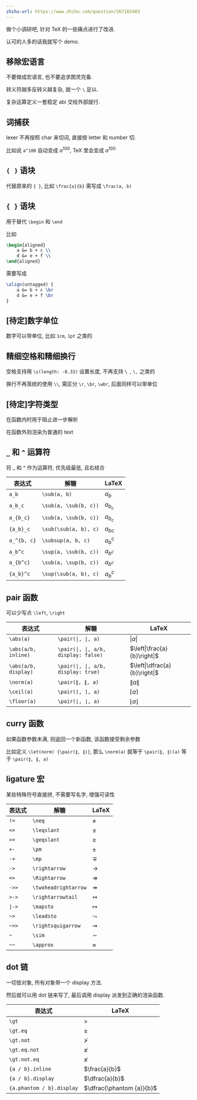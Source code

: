 ```yaml
---
zhihu-url: https://www.zhihu.com/question/267165403
---
```


做个小调研吧, 针对 TeX 的一些痛点进行了改进.

认可的人多的话我就写个 demo.

## 移除宏语言

不要做成宏语言, 也不要追求图灵完备.

转义符越多反转义越复杂, 就一个 `\` 足以.

复杂运算定义一套稳定 abi 交给外部就行.

## 词捕获

lexer 不再按照 char 来切词, 直接按 letter 和 number 切.

比如说 `a^100` 自动变成 $a^{100}$, TeX 里会变成 $a^100$

## `( )` 语块

代替原来的 `{ }`, 比如 `\frac{a}{b}` 需写成 `\frac(a, b)`

## `{ }` 语块

用于替代 `\begin` 和 `\end`

比如

```latex
\begin{aligned}
    a &= b + c \\
    d &= e + f \\
\end{aligned}
```

需要写成

```latex
\align(untagged) {
    a &= b + c \br
    d &= e + f \br
}
```

## [待定]数字单位

数字可以带单位, 比如 `1cm`, `1pt` 之类的

## 精细空格和精细换行

空格支持用 `\s(length: -0.33)` 设置长度, 不再支持 `\ `, `\,` 之类的

换行不再笼统的使用 `\\`, 需区分 `\r`, `\br`, `\wbr`, 后面同样可以带单位

## [待定]字符类型

在函数内时用于阻止进一步解析

在函数外则渲染为普通的 text

## `_` 和 `^` 运算符

将 _ 和 ^ 作为运算符, 优先级最低, 且右结合

| 表达式         | 解糖                    | LaTeX     |
|-------------|-----------------------|-----------|
| `a_b`       | `\sub(a, b)`          | $a_b$     |
| `a_b_c`     | `\sub(a, \sub(b, c))` | $a_{b_c}$ |
| `a_{b_c}`   | `\sub(a, \sub(b, c))` | $a_{b_c}$ |
| `{a_b}_c`   | `\sub(\sub(a, b), c)` | ${a_b}_c$ |
| `a_^{b, c}` | `\subsup(a, b, c)`    | $a_b^c$   |
| `a_b^c`     | `\sup(a, \sub(b, c))` | $a_{b^c}$ |
| `a_{b^c}`   | `\sub(a, \sup(b, c))` | $a_{b^c}$ |
| `{a_b}^c`   | `\sup(\sub(a, b), c)` | ${a_b}^c$ |

## pair 函数

可以少写点 `\left`, `\right`

| 表达式                  | 解糖                                   | LaTeX                         |
|----------------------|--------------------------------------|-------------------------------|
| `\abs(a)`            | `\pair(\|, \|, a)`                   | $\left\|a\right\|$            |
| `\abs(a/b, inline)`  | `\pair(\|, \|, a/b, display: false)` | $\left\|\frac{a}{b}\right\|$  |
| `\abs(a/b, display)` | `\pair(\|, \|, a/b, display: true)`  | $\left\|\dfrac{a}{b}\right\|$ |
| `\norm(a)`           | `\pair(∥, ∥, a)`                     | $\left\lVert a \right\rVert$  |
| `\ceil(a)`           | `\pair(⌈, ⌉, a)`                     | $\left\lceil a\right\rceil$   |
| `\floor(a)`          | `\pair(⌊, ⌋, a)`                     | $\left\lfloor a\right\rfloor$ |

## curry 函数

如果函数参数未满, 则返回一个新函数, 该函数接受剩余参数

比如定义 `\let(norm) {\pair(∥, ∥)}`, 那么 `\norm(a)` 就等于 `\pair(∥, ∥)(a)` 等于 `\pair(∥, ∥, a)`

## ligature 宏

某些特殊符号直接拼, 不需要写名字, 增强可读性

| 表达式    | 解糖                   | LaTeX                |
|--------|----------------------|----------------------|
| `!=`   | `\neq`               | $\neq$               |
| `<=`   | `\leqslant`          | $\leqslant$          |
| `>=`   | `\geqslant`          | $\geqslant$          |
| `+-`   | `\pm`                | $\pm$                |
| `-+`   | `\mp`                | $\mp$                |
| `->`   | `\rightarrow`        | $\rightarrow$        |
| `=>`   | `\Rightarrow`        | $\Rightarrow$        |
| `->>`  | `\twoheadrightarrow` | $\twoheadrightarrow$ |
| `>->`  | `\rightarrowtail`    | $\rightarrowtail$    |
| `\|->` | `\mapsto`            | $\mapsto$            |
| `~>`   | `\leadsto`           | $\leadsto$           |
| `~>>`  | `\rightsquigarrow`   | $\rightsquigarrow$   |
| `~`    | `\sim`               | $\sim$               |
| `~~`   | `\approx`            | $\approx$            |

## dot 链

一切皆对象, 所有对象带一个 display 方法.

然后就可以用 dot 链来写了, 最后调用 display 派发到正确的渲染函数.

| 表达式                       | LaTeX                     |
|---------------------------|---------------------------|
| `\gt`                     | $\gt$                     |   
| `\gt.eq`                  | $\geqslant$               |
| `\gt.not`                 | $\ngtr$                   |
| `\gt.eq.not`              | $\ngeqslant$              |
| `\gt.not.eq`              | $\ngeqslant$              |
| `{a / b}.inline`          | $\frac{a}{b}$             |
| `{a / b}.display`         | $\dfrac{a}{b}$            |
| `{a.phantom / b}.display` | $\dfrac{\phantom {a}}{b}$ |




